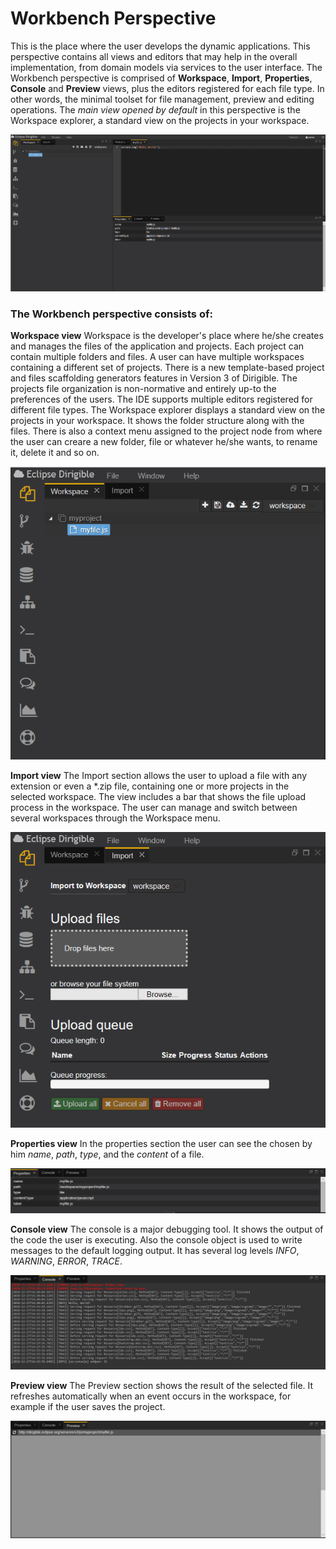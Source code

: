 # Workbench Perspective
This is the place where the user develops the dynamic applications. This perspective contains all views and editors that may help in the overall implementation, from domain models via services to the user interface.
The Workbench perspective is comprised of **Workspace**, **Import**, **Properties**, **Console** and **Preview** views, plus the editors registered for each file type. In other words, the minimal toolset for file management, preview and editing operations.
The *main view opened by default* in this perspective is the Workspace explorer, a standard view on the projects in your workspace.

![workbench](workbench.png)

### The Workbench perspective consists of:

**Workspace view**
Workspace is the developer's place where he/she creates and manages the files of the application and projects. Each project can contain multiple folders and files. A user can have multiple workspaces containing a different set of projects. There is a new template-based project and files scaffolding generators features in Version 3 of Dirigible. The projects file organization is non-normative and entirely up-to the preferences of the users. The IDE supports multiple editors registered for different file types. The Workspace explorer displays a standard view on the projects in your workspace. It shows the folder structure along with the files. There is also a context menu assigned to the project node from where the user can creare a new folder, file or whatever he/she wants, to rename it, delete it and so on.

![workspace](workspace.png)

**Import view**
The Import section allows the user to upload a file with any extension or even a *.zip file, containing one or more projects in the selected workspace. The view includes a bar that shows the file upload process in the workspace. The user can manage and switch between several workspaces through the Workspace menu.

![import](import.png)

**Properties view**
In the properties section the user can see the chosen by him *name*, *path*, *type*, and the *content* of a file.

![properties](properties.png)

**Console view**
The console is a major debugging tool. It shows the output of the code the user is executing. Also the console object is used to write messages to the default logging output. It has several log levels *INFO*, *WARNING*, *ERROR*, *TRACE*. 

![console](console.png)

**Preview view**
The Preview section shows the result of the selected file. It refreshes automatically when an event occurs in the workspace, for example if the user saves the project.

![preview](preview.png)
